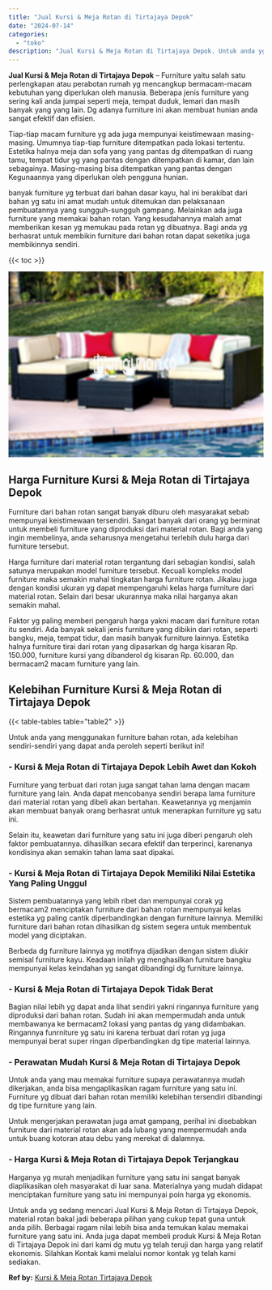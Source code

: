 ```yaml
---
title: "Jual Kursi & Meja Rotan di Tirtajaya Depok"
date: "2024-07-14"
categories: 
  - "toko"
description: "Jual Kursi & Meja Rotan di Tirtajaya Depok. Untuk anda yg sedang mencari Jual Kursi & Meja Rotan di Tirtajaya Depok, material rotan bakal jadi beberapa pilih..."
---
```


**Jual Kursi & Meja Rotan di Tirtajaya Depok** – Furniture yaitu salah satu perlengkapan atau perabotan rumah yg mencangkup bermacam-macam kebutuhan yang diperlukan oleh manusia. Beberapa jenis furniture yang sering kali anda jumpai seperti meja, tempat duduk, lemari dan masih banyak yang yang lain. Dg adanya furniture ini akan membuat hunian anda sangat efektif dan efisien.

Tiap-tiap macam furniture yg ada juga mempunyai keistimewaan masing-masing. Umumnya tiap-tiap furniture ditempatkan pada lokasi tertentu. Estetika halnya meja dan sofa yang yang pantas dg ditempatkan di ruang tamu, tempat tidur yg yang pantas dengan ditempatkan di kamar, dan lain sebagainya. Masing-masing bisa ditempatkan yang pantas dengan Kegunaannya yang diperlukan oleh pengguna hunian.

banyak furniture yg terbuat dari bahan dasar kayu, hal ini berakibat dari bahan yg satu ini amat mudah untuk ditemukan dan pelaksanaan pembuatannya yang sungguh-sungguh gampang. Melainkan ada juga furniture yang memakai bahan rotan. Yang kesudahannya malah amat memberikan kesan yg memukau pada rotan yg dibuatnya. Bagi anda yg berhasrat untuk membikin furniture dari bahan rotan dapat seketika juga membikinnya sendiri.

{{< toc >}}

![Jual Kursi & Meja Rotan di Tirtajaya Depok](/images/kursi-meja-rotan-murah30.png)

## Harga Furniture Kursi & Meja Rotan di Tirtajaya Depok

Furniture dari bahan rotan sangat banyak diburu oleh masyarakat sebab mempunyai keistimewaan tersendiri. Sangat banyak dari orang yg berminat untuk membeli furniture yang diproduksi dari material rotan. Bagi anda yang ingin membelinya, anda seharusnya mengetahui terlebih dulu harga dari furniture tersebut.

Harga furniture dari material rotan tergantung dari sebagian kondisi, salah satunya merupakan model furniture tersebut. Kecuali kompleks model furniture maka semakin mahal tingkatan harga furniture rotan. Jikalau juga dengan kondisi ukuran yg dapat mempengaruhi kelas harga furniture dari material rotan. Selain dari besar ukurannya maka nilai harganya akan semakin mahal.

Faktor yg paling memberi pengaruh harga yakni macam dari furniture rotan itu sendiri. Ada banyak sekali jenis furniture yang dibikin dari rotan, seperti bangku, meja, tempat tidur, dan masih banyak furniture lainnya. Estetika halnya furniture tirai dari rotan yang dipasarkan dg harga kisaran Rp. 150.000, furniture kursi yang dibanderol dg kisaran Rp. 60.000, dan bermacam2 macam furniture yang lain.

## Kelebihan Furniture Kursi & Meja Rotan di Tirtajaya Depok

{{< table-tables table="table2" >}}

Untuk anda yang menggunakan furniture bahan rotan, ada kelebihan sendiri-sendiri yang dapat anda peroleh seperti berikut ini!

### \- Kursi & Meja Rotan di Tirtajaya Depok Lebih Awet dan Kokoh

Furniture yang terbuat dari rotan juga sangat tahan lama dengan macam furniture yang lain. Anda dapat mencobanya sendiri berapa lama furniture dari material rotan yang dibeli akan bertahan. Keawetannya yg menjamin akan membuat banyak orang berhasrat untuk menerapkan furniture yg satu ini.

Selain itu, keawetan dari furniture yang satu ini juga diberi pengaruh oleh faktor pembuatannya. dihasilkan secara efektif dan terperinci, karenanya kondisinya akan semakin tahan lama saat dipakai.

### \- Kursi & Meja Rotan di Tirtajaya Depok Memiliki Nilai Estetika Yang Paling Unggul

Sistem pembuatannya yang lebih ribet dan mempunyai corak yg bermacam2 menciptakan furniture dari bahan rotan mempunyai kelas estetika yg paling cantik diperbandingkan dengan furniture lainnya. Memiliki furniture dari bahan rotan dihasilkan dg sistem segera untuk membentuk model yang diciptakan.

Berbeda dg furniture lainnya yg motifnya dijadikan dengan sistem diukir semisal furniture kayu. Keadaan inilah yg menghasilkan furniture bangku mempunyai kelas keindahan yg sangat dibandingi dg furniture lainnya.

### \- Kursi & Meja Rotan di Tirtajaya Depok Tidak Berat

Bagian nilai lebih yg dapat anda lihat sendiri yakni ringannya furniture yang diproduksi dari bahan rotan. Sudah ini akan mempermudah anda untuk membawanya ke bermacam2 lokasi yang pantas dg yang didambakan. Ringannya funrniture yg satu ini karena terbuat dari rotan yg juga mempunyai berat super ringan diperbandingkan dg tipe material lainnya.

### \- Perawatan Mudah Kursi & Meja Rotan di Tirtajaya Depok

Untuk anda yang mau memakai furniture supaya perawatannya mudah dikerjakan, anda bisa mengaplikasikan ragam furniture yang satu ini. Furniture yg dibuat dari bahan rotan memiliki kelebihan tersendiri dibandingi dg tipe furniture yang lain.

Untuk mengerjakan perawatan juga amat gampang, perihal ini disebabkan furniture dari material rotan akan ada lubang yang mempermudah anda untuk buang kotoran atau debu yang merekat di dalamnya.

### \- Harga Kursi & Meja Rotan di Tirtajaya Depok Terjangkau

Harganya yg murah menjadikan furniture yang satu ini sangat banyak diaplikasikan oleh masyarakat di luar sana. Materialnya yang mudah didapat menciptakan furniture yang satu ini mempunyai poin harga yg ekonomis.

Untuk anda yg sedang mencari Jual Kursi & Meja Rotan di Tirtajaya Depok, material rotan bakal jadi beberapa pilihan yang cukup tepat guna untuk anda pilih. Berbagai ragam nilai lebih bisa anda temukan kalau memakai furniture yang satu ini. Anda juga dapat membeli produk Kursi & Meja Rotan di Tirtajaya Depok ini dari kami dg mutu yg telah teruji dan harga yang relatif ekonomis. Silahkan Kontak kami melalui nomor kontak yg telah kami sediakan.

**Ref by:** [Kursi & Meja Rotan Tirtajaya Depok](https://id.wikipedia.org/wiki/Kursi)
